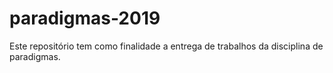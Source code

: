 # paradigmas-2019

Este repositório tem como finalidade a entrega de trabalhos da disciplina de paradigmas. 
